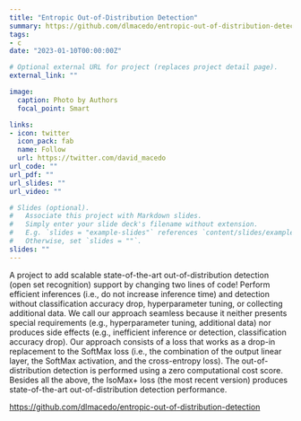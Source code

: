 ```yaml
---
title: "Entropic Out-of-Distribution Detection"
summary: https://github.com/dlmacedo/entropic-out-of-distribution-detection
tags:
- c
date: "2023-01-10T00:00:00Z"

# Optional external URL for project (replaces project detail page).
external_link: ""

image:
  caption: Photo by Authors
  focal_point: Smart

links:
- icon: twitter
  icon_pack: fab
  name: Follow
  url: https://twitter.com/david_macedo
url_code: ""
url_pdf: ""
url_slides: ""
url_video: ""

# Slides (optional).
#   Associate this project with Markdown slides.
#   Simply enter your slide deck's filename without extension.
#   E.g. `slides = "example-slides"` references `content/slides/example-slides.md`.
#   Otherwise, set `slides = ""`.
slides: ""
---
```


A project to add scalable state-of-the-art out-of-distribution detection (open set recognition) support by changing two lines of code! Perform efficient inferences (i.e., do not increase inference time) and detection without classification accuracy drop, hyperparameter tuning, or collecting additional data. We call our approach seamless because it neither presents special requirements (e.g., hyperparameter tuning, additional data) nor produces side effects (e.g., inefficient inference or detection, classification accuracy drop). Our approach consists of a loss that works as a drop-in replacement to the SoftMax loss (i.e., the combination of the output linear layer, the SoftMax activation, and the cross-entropy loss). The out-of-distribution detection is performed using a zero computational cost score. Besides all the above, the IsoMax+ loss (the most recent version) produces state-of-the-art out-of-distribution detection performance.

https://github.com/dlmacedo/entropic-out-of-distribution-detection
